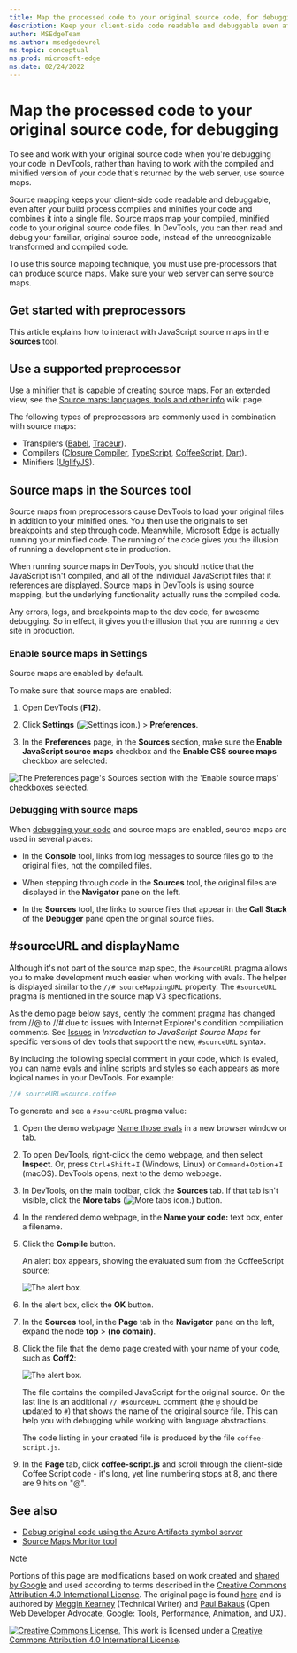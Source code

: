 ```yaml
---
title: Map the processed code to your original source code, for debugging
description: Keep your client-side code readable and debuggable even after you combine, minify, or compile it.
author: MSEdgeTeam
ms.author: msedgedevrel
ms.topic: conceptual
ms.prod: microsoft-edge
ms.date: 02/24/2022
---
```

<!-- Copyright Meggin Kearney and Paul Bakaus

   Licensed under the Apache License, Version 2.0 (the "License");
   you may not use this file except in compliance with the License.
   You may obtain a copy of the License at

       https://www.apache.org/licenses/LICENSE-2.0

   Unless required by applicable law or agreed to in writing, software
   distributed under the License is distributed on an "AS IS" BASIS,
   WITHOUT WARRANTIES OR CONDITIONS OF ANY KIND, either express or implied.
   See the License for the specific language governing permissions and
   limitations under the License.  -->
# Map the processed code to your original source code, for debugging
<!-- orig title:
# Map Preprocessed Code to Source Code
-->

To see and work with your original source code when you're debugging your code in DevTools, rather than having to work with the compiled and minified version of your code that's returned by the web server, use source maps.

Source mapping keeps your client-side code readable and debuggable, even after your build process compiles and minifies your code and combines it into a single file.  Source maps map your compiled, minified code to your original source code files.  In DevTools, you can then read and debug your familiar, original source code, instead of the unrecognizable transformed and compiled code.

To use this source mapping technique, you must use pre-processors that can produce source maps.  Make sure your web server can serve source maps.


<!--
no longer in original file:
todo: add link to preprocessors capable of producing source maps when section is available
/web/tools/setup/setup-preprocessors?#supported_preprocessors
-->


<!-- ====================================================================== -->
## Get started with preprocessors

This article explains how to interact with JavaScript source maps in the **Sources** tool.  <!--For a first overview of what preprocessors are, how each may help, and how source maps work; see Set Up CSS & JS Preprocessors.  -->

<!--
no longer in original file:
todo: add link to Set Up CSS & JS Preprocessors when section is available
/web/tools/setup/setup-preprocessors#debugging-and-editing-preprocessed-content
-->


<!-- ====================================================================== -->
## Use a supported preprocessor

Use a minifier that is capable of creating source maps.  <!--For the most popular options, see the preprocessor support section.  -->  For an extended view, see the [Source maps: languages, tools and other info](https://github.com/ryanseddon/source-map/wiki/Source-maps:-languages,-tools-and-other-info) wiki page.

<!--
no longer in original file:
todo: add link to display the preprocessor support section when section is available
/web/tools/setup/setup-preprocessors?#supported_preprocessors
-->

The following types of preprocessors are commonly used in combination with source maps:

*  Transpilers ([Babel](https://babeljs.io), [Traceur](https://github.com/google/traceur-compiler/wiki/Getting-Started)).
*  Compilers ([Closure Compiler](https://github.com/google/closure-compiler), [TypeScript](https://www.typescriptlang.org), [CoffeeScript](https://coffeescript.org), [Dart](https://www.dartlang.org)).
*  Minifiers ([UglifyJS](https://github.com/mishoo/UglifyJS)).


<!-- ====================================================================== -->
## Source maps in the Sources tool

Source maps from preprocessors cause DevTools to load your original files in addition to your minified ones.  You then use the originals to set breakpoints and step through code.  Meanwhile, Microsoft Edge is actually running your minified code.  The running of the code gives you the illusion of running a development site in production.

When running source maps in DevTools, you should notice that the JavaScript isn't compiled, and all of the individual JavaScript files that it references are displayed.  Source maps in DevTools is using source mapping, but the underlying functionality actually runs the compiled code.

Any errors, logs, and breakpoints map to the dev code, for awesome debugging.  So in effect, it gives you the illusion that you are running a dev site in production.

### Enable source maps in Settings

Source maps are enabled by default.<!-- (as of Microsoft Edge 39)-->

To make sure that source maps are enabled:

1. Open DevTools (**F12**).

1. Click **Settings** (![Settings icon.](../media/settings-gear-icon-light-theme.png)) > **Preferences**.

1. In the **Preferences** page, in the **Sources** section, make sure the **Enable JavaScript source maps** checkbox and the **Enable CSS source maps** checkbox are selected:

![The Preferences page's Sources section with the 'Enable source maps' checkboxes selected.](../media/javascript-settings-preferences-sources-enable-javascript-source-maps.msft.png)


### Debugging with source maps

When [debugging your code](index.md#step-4-step-through-the-code) and source maps are enabled, source maps are used in several places:

*  In the **Console** tool, links from log messages to source files go to the original files, not the compiled files.

*  When stepping through code in the **Sources** tool, the original files are displayed in the **Navigator** pane on the left.

*  In the **Sources** tool, the links to source files that appear in the **Call Stack** of the **Debugger** pane open the original source files.


<!-- ====================================================================== -->
## #sourceURL and displayName

<!-- this section doesn't mention displayName, why is `displayName` in the heading? -->

Although it's not part of the source map spec, the `#sourceURL` pragma allows you to make development much easier when working with evals.  The helper is displayed similar to the `//# sourceMappingURL` property.  The `#sourceURL` pragma is mentioned in the source map V3 specifications.

As the demo page below says, cently the comment pragma has changed from //@ to //# due to issues with Internet Explorer's condition compiliation comments.  See [Issues](http://www.html5rocks.com/en/tutorials/developertools/sourcemaps/#toc-issues) in _Introduction to JavaScript Source Maps_ for specific versions of dev tools that support the new, `#sourceURL` syntax.

By including the following special comment in your code, which is evaled, you can name evals and inline scripts and styles so each appears as more logical names in your DevTools.  For example:

```javascript
//# sourceURL=source.coffee
```

To generate and see a `#sourceURL` pragma value:

1. Open the demo webpage [Name those evals](https://www.thecssninja.com/demo/source_mapping/compile.html) in a new browser window or tab.

1. To open DevTools, right-click the demo webpage, and then select **Inspect**.  Or, press `Ctrl`+`Shift`+`I` (Windows, Linux) or `Command`+`Option`+`I` (macOS).  DevTools opens, next to the demo webpage.

1. In DevTools, on the main toolbar, click the **Sources** tab.  If that tab isn't visible, click the **More tabs** (![More tabs icon.](../media/more-tabs-icon-light-theme.png)) button.

1. In the rendered demo webpage, in the **Name your code:** text box, enter a filename.

1. Click the **Compile** button.

   An alert box appears, showing the evaluated sum from the CoffeeScript source:

   ![The alert box.](images/coffee-alert.png)

1. In the alert box, click the **OK** button.

1. In the **Sources** tool, in the **Page** tab in the **Navigator** pane on the left, expand the node **top** > **(no domain)**.

1. Click the file that the demo page created with your name of your code, such as **Coff2**:

   ![The alert box.](images/my-coffee-demo-resulting-script.png)

   The file contains the compiled JavaScript for the original source.  On the last line is an additional `// #sourceURL` comment (the `@` should be updated to `#`) that shows the name of the original source file.  This can help you with debugging while working with language abstractions.

   The code listing in your created file is produced by the file `coffee-script.js`.

1. In the **Page** tab, click **coffee-script.js** and scroll through the client-side Coffee Script code - it's long, yet line numbering stops at 8, and there are 9 hits on "@".

<!-- why use a demo page to demonstrate this?
are we supposed to know what "coffee script" is?
Top of demo page claims "#" is produced; bottom explains the change of standard, why didn't the code of CoffeeScript get updated to output # instead of @, by the demo creator?
lots of typos in demo page.
where's the "bug" that produces @ when it should produce # instead?
how does this demo page support the lead-in above?  
need to explain the png/ explain the demo to total newbies who have no idea what's going on here.  
What is the purpose of this demo page?  
Where did the script code in the Coff2 listing in Devtools come from?  
Are we seeing all the code - which code caused the @sourceURL?  
Do you have to write a demo page like this to get //@ sourceURL?  
what's the point of this demonstration (which returns outdated @ instead of #)? -->


<!-- ====================================================================== -->
## See also

* [Debug original code using the Azure Artifacts symbol server](ado-symbol-server.md)
* [Source Maps Monitor tool](../source-maps-monitor/source-maps-monitor-tool.md)


<!-- ====================================================================== -->
> [!NOTE]
> Portions of this page are modifications based on work created and [shared by Google](https://developers.google.com/terms/site-policies) and used according to terms described in the [Creative Commons Attribution 4.0 International License](https://creativecommons.org/licenses/by/4.0).
> The original page is found [here](https://developers.google.com/web/tools/chrome-devtools/javascript/source-maps) and is authored by [Meggin Kearney](https://developers.google.com/web/resources/contributors#meggin-kearney) (Technical Writer) and [Paul Bakaus](https://developers.google.com/web/resources/contributors#paul-bakaus) (Open Web Developer Advocate, Google: Tools, Performance, Animation, and UX).

[![Creative Commons License.](https://i.creativecommons.org/l/by/4.0/88x31.png)](https://creativecommons.org/licenses/by/4.0)
This work is licensed under a [Creative Commons Attribution 4.0 International License](https://creativecommons.org/licenses/by/4.0).
